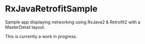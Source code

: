 # RxJavaRetrofitSample
Sample app displaying networking using RxJava2 &amp; Retrofit2 with a MasterDetail layout.

This is currently a work in progress.

